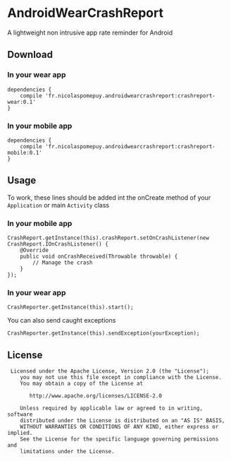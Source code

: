 AndroidWearCrashReport
======================
A lightweight non intrusive app rate reminder for Android


## Download

### In your wear app
```
dependencies {
    compile 'fr.nicolaspomepuy.androidwearcrashreport:crashreport-wear:0.1'
}
```

### In your mobile app
```
dependencies {
    compile 'fr.nicolaspomepuy.androidwearcrashreport:crashreport-mobile:0.1'
}
```

## Usage

To work, these lines should be added int the onCreate method of your ```Application``` or main ```Activity``` class

### In your mobile app
```
CrashReport.getInstance(this).crashReport.setOnCrashListener(new CrashReport.IOnCrashListener() {
    @Override
    public void onCrashReceived(Throwable throwable) {
        // Manage the crash
    }
});
```

### In your wear app
```
CrashReporter.getInstance(this).start();
```

You can also send caught exceptions

```
CrashReporter.getInstance(this).sendException(yourException);
```

## License

```
 Licensed under the Apache License, Version 2.0 (the "License");
    you may not use this file except in compliance with the License.
    You may obtain a copy of the License at

       http://www.apache.org/licenses/LICENSE-2.0

    Unless required by applicable law or agreed to in writing, software
    distributed under the License is distributed on an "AS IS" BASIS,
    WITHOUT WARRANTIES OR CONDITIONS OF ANY KIND, either express or implied.
    See the License for the specific language governing permissions and
    limitations under the License.
```